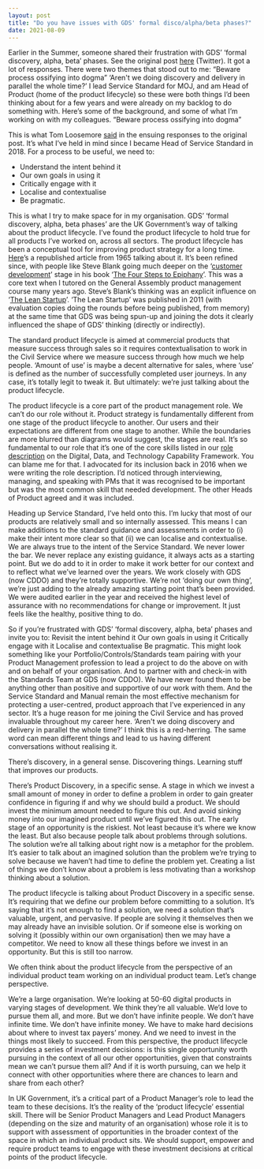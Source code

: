 ```yaml
---
layout: post
title: "Do you have issues with GDS' formal disco/alpha/beta phases?"
date: 2021-08-09
---
```


Earlier in the Summer, someone shared their frustration with GDS’ ‘formal discovery, alpha, beta’ phases. See the original post [here](https://twitter.com/cantlin/status/1402590276900855813) (Twitter). It got a lot of responses. There were two themes that stood out to me:
“Beware process ossifying into dogma”
‘Aren't we doing discovery and delivery in parallel the whole time?’
I lead Service Standard for MOJ, and am Head of Product (home of the product lifecycle) so these were both things I’d been thinking about for a few years and were already on my backlog to do something with. Here’s some of the background, and some of what I’m working on with my colleagues.
“Beware process ossifying into dogma”

This is what Tom Loosemore [said](https://twitter.com/tomskitomski/status/1402602431750496260) in the ensuing responses to the original post. It’s what I’ve held in mind since I became Head of Service Standard in 2018. For a process to be useful, we need to:

- Understand the intent behind it
- Our own goals in using it
- Critically engage with it
- Localise and contextualise
- Be pragmatic.

This is what I try to make space for in my organisation. GDS’ ‘formal discovery, alpha, beta phases’ are the UK Government’s way of talking about the product lifecycle. I’ve found the product lifecycle to hold true for all products I’ve worked on, across all sectors. The product lifecycle has been a conceptual tool for improving product strategy for a long time. [Here](https://hbr.org/1965/11/exploit-the-product-life-cycle)’s a republished article from 1965 talking about it. It’s been refined since, with people like Steve Blank going much deeper on the ‘[customer development](https://en.wikipedia.org/wiki/Customer_development)’ stage in his book ‘[The Four Steps to Epiphany](https://web.stanford.edu/group/e145/cgi-bin/winter/drupal/upload/handouts/Four_Steps.pdf)’. This was a core text when I tutored on the General Assembly product management course many years ago. Steve’s Blank’s thinking was an explicit influence on ‘[The Lean Startup](https://en.wikipedia.org/wiki/The_Lean_Startup)’. ‘The Lean Startup’ was published in 2011 (with evaluation copies doing the rounds before being published, from memory) at the same time that GDS was being spun-up and joining the dots it clearly influenced the shape of GDS’ thinking (directly or indirectly). 

The standard product lifecycle is aimed at commercial products that measure success through sales so it requires contextualisation to work in the Civil Service where we measure success through how much we help people. ‘Amount of use’ is maybe a decent alternative for sales, where ‘use’ is defined as the number of successfully completed user journeys. In any case, it’s totally legit to tweak it. But ultimately: we’re just talking about the product lifecycle. 

The product lifecycle is a core part of the product management role. We can’t do our role without it. Product strategy is fundamentally different from one stage of the product lifecycle to another. Our users and their expectations are different from one stage to another. While the boundaries are more blurred than diagrams would suggest, the stages are real. It’s so fundamental to our role that it’s one of the core skills listed in our [role description](https://www.gov.uk/guidance/product-manager) on the Digital, Data, and Technology Capability Framework. You can blame me for that. I advocated for its inclusion back in 2016 when we were writing the role description. I’d noticed through interviewing, managing, and speaking with PMs that it was recognised to be important but was the most common skill that needed development. The other Heads of Product agreed and it was included. 

Heading up Service Standard, I’ve held onto this. I’m lucky that most of our products are relatively small and so internally assessed. This means I can make additions to the standard guidance and assessments in order to (i) make their intent more clear so that (ii) we can localise and contextualise. We are always true to the intent of the Service Standard. We never lower the bar. We never replace any existing guidance, it always acts as a starting point. But we do add to it in order to make it work better for our context and to reflect what we’ve learned over the years. We work closely with GDS (now CDDO) and they’re totally supportive. We’re not ‘doing our own thing’, we’re just adding to the already amazing starting point that’s been provided. We were audited earlier in the year and received the highest level of assurance with no recommendations for change or improvement. It just feels like the healthy, positive thing to do.

So if you’re frustrated with GDS’ ‘formal discovery, alpha, beta’ phases and invite you to:
Revisit the intent behind it
Our own goals in using it
Critically engage with it
Localise and contextualise
Be pragmatic. 
This might look something like your Portfolio/Controls/Standards team pairing with your Product Management profession to lead a project to do the above on with and on behalf of your organisation. And to partner with and check-in with the Standards Team at GDS (now CDDO). We have never found them to be anything other than positive and supportive of our work with them. And the Service Standard and Manual remain the most effective mechanism for protecting a user-centred, product approach that I’ve experienced in any sector. It’s a huge reason for me joining the Civil Service and has proved invaluable throughout my career here.
‘Aren't we doing discovery and delivery in parallel the whole time?’
I think this is a red-herring. The same word can mean different things and lead to us having different conversations without realising it.

There’s discovery, in a general sense. Discovering things. Learning stuff that improves our products.

There’s Product Discovery, in a specific sense. A stage in which we invest a small amount of money in order to define a problem in order to gain greater confidence in figuring if and why we should build a product. We should invest the minimum amount needed to figure this out. And avoid sinking money into our imagined product until we’ve figured this out. The early stage of an opportunity is the riskiest. Not least because it’s where we know the least. But also because people talk about problems through solutions. The solution we’re all talking about right now is a metaphor for the problem. It’s easier to talk about an imagined solution than the problem we’re trying to solve because we haven’t had time to define the problem yet. Creating a list of things we don’t know about a problem is less motivating than a workshop thinking about a solution.

The product lifecycle is talking about Product Discovery in a specific sense. It’s requiring that we define our problem before committing to a solution. It’s saying that it’s not enough to find a solution, we need a solution that’s valuable, urgent, and pervasive. If people are solving it themselves then we may already have an invisible solution. Or if someone else is working on solving it (possibly within our own organisation) then we may have a competitor. We need to know all these things before we invest in an opportunity. But this is still too narrow.

We often think about the product lifecycle from the perspective of an individual product team working on an individual product team. Let’s change perspective.

We’re a large organisation. We’re looking at 50-60 digital products in varying stages of development. We think they’re all valuable. We’d love to pursue them all, and more. But we don’t have infinite people. We don’t have infinite time. We don’t have infinite money. We have to make hard decisions about where to invest tax payers’ money. And we need to invest in the things most likely to succeed. From this perspective, the product lifecycle provides a series of investment decisions: is this single opportunity worth pursuing in the context of all our other opportunities, given that constraints mean we can’t pursue them all? And if it is worth pursuing, can we help it connect with other opportunities where there are chances to learn and share from each other?

In UK Government, it’s a critical part of a Product Manager’s role to lead the team to these decisions. It’s the reality of the ‘product lifecycle’ essential skill. There will be Senior Product Managers and Lead Product Managers (depending on the size and maturity of an organisation) whose role it is to support with assessment of opportunities in the broader context of the space in which an individual product sits. We should support, empower and require product teams to engage with these investment decisions at critical points of the product lifecycle. 
